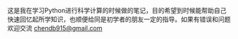 这是我在学习Python进行科学计算的时候做的笔记，目的希望到时候能帮助自己快速回忆起所学知识，也顺便给同是初学者的朋友一定的指导。如果有错误和问题欢迎交流 <chendb915@gmail.com>
